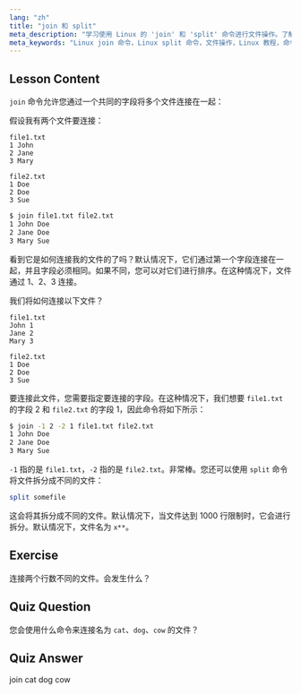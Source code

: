 ```yaml
---
lang: "zh"
title: "join 和 split"
meta_description: "学习使用 Linux 的 'join' 和 'split' 命令进行文件操作。了解如何通过共同字段合并文件以及如何高效地拆分大型文件。获取实用示例和技巧。"
meta_keywords: "Linux join 命令，Linux split 命令，文件操作，Linux 教程，命令行，Linux 初学者，Linux 指南"
---
```


## Lesson Content

`join` 命令允许您通过一个共同的字段将多个文件连接在一起：

假设我有两个文件要连接：

```plaintext
file1.txt
1 John
2 Jane
3 Mary

file2.txt
1 Doe
2 Doe
3 Sue
```

```bash
$ join file1.txt file2.txt
1 John Doe
2 Jane Doe
3 Mary Sue
```

看到它是如何连接我的文件的了吗？默认情况下，它们通过第一个字段连接在一起，并且字段必须相同。如果不同，您可以对它们进行排序。在这种情况下，文件通过 1、2、3 连接。

我们将如何连接以下文件？

```plaintext
file1.txt
John 1
Jane 2
Mary 3

file2.txt
1 Doe
2 Doe
3 Sue
```

要连接此文件，您需要指定要连接的字段。在这种情况下，我们想要 `file1.txt` 的字段 2 和 `file2.txt` 的字段 1，因此命令将如下所示：

```bash
$ join -1 2 -2 1 file1.txt file2.txt
1 John Doe
2 Jane Doe
3 Mary Sue
```

`-1` 指的是 `file1.txt`，`-2` 指的是 `file2.txt`。非常棒。您还可以使用 `split` 命令将文件拆分成不同的文件：

```bash
split somefile
```

这会将其拆分成不同的文件。默认情况下，当文件达到 1000 行限制时，它会进行拆分。默认情况下，文件名为 `x**`。

## Exercise

连接两个行数不同的文件。会发生什么？

## Quiz Question

您会使用什么命令来连接名为 `cat`、`dog`、`cow` 的文件？

## Quiz Answer

join cat dog cow
